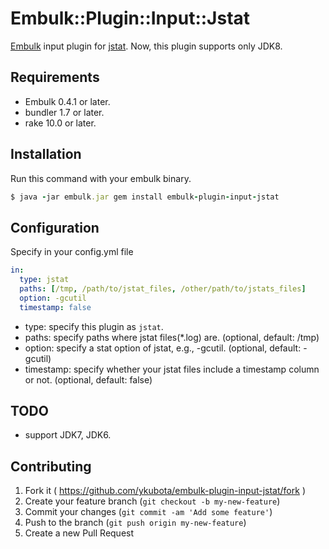 # Embulk::Plugin::Input::Jstat

[Embulk](https://github.com/embulk/embulk) input plugin for [jstat](http://docs.oracle.com/javase/8/docs/technotes/tools/unix/jstat.html).
Now, this plugin supports only JDK8.

## Requirements

- Embulk 0.4.1 or later.
- bundler 1.7 or later.
- rake 10.0 or later.

## Installation

Run this command with your embulk binary.

```ruby
$ java -jar embulk.jar gem install embulk-plugin-input-jstat
```

## Configuration

Specify in your config.yml file

```yaml
in:
  type: jstat
  paths: [/tmp, /path/to/jstat_files, /other/path/to/jstats_files]
  option: -gcutil
  timestamp: false
```

- type: specify this plugin as `jstat`.
- paths: specify paths where jstat files(\*.log) are. (optional, default: /tmp)
- option: specify a stat option of jstat, e.g., -gcutil. (optional, default: -gcutil)
- timestamp: specify whether your jstat files include a timestamp column or not. (optional, default: false)

## TODO

- support JDK7, JDK6.

## Contributing

1. Fork it ( https://github.com/ykubota/embulk-plugin-input-jstat/fork )
2. Create your feature branch (`git checkout -b my-new-feature`)
3. Commit your changes (`git commit -am 'Add some feature'`)
4. Push to the branch (`git push origin my-new-feature`)
5. Create a new Pull Request

